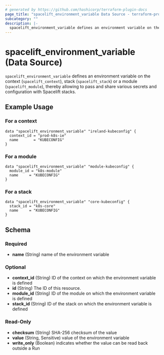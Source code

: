 ```yaml
---
# generated by https://github.com/hashicorp/terraform-plugin-docs
page_title: "spacelift_environment_variable Data Source - terraform-provider-spacelift"
subcategory: ""
description: |-
  spacelift_environment_variable defines an environment variable on the context (spacelift_context), stack (spacelift_stack) or a module (spacelift_module), thereby allowing to pass and share various secrets and configuration with Spacelift stacks.
---
```


# spacelift_environment_variable (Data Source)

`spacelift_environment_variable` defines an environment variable on the context (`spacelift_context`), stack (`spacelift_stack`) or a module (`spacelift_module`), thereby allowing to pass and share various secrets and configuration with Spacelift stacks.

## Example Usage

### For a context

```hcl
data "spacelift_environment_variable" "ireland-kubeconfig" {
  context_id = "prod-k8s-ie"
  name       = "KUBECONFIG"
}
```

### For a module

```hcl
data "spacelift_environment_variable" "module-kubeconfig" {
  module_id = "k8s-module"
  name     = "KUBECONFIG"
}
```

### For a stack

```hcl
data "spacelift_environment_variable" "core-kubeconfig" {
  stack_id = "k8s-core"
  name     = "KUBECONFIG"
}
```

<!-- schema generated by tfplugindocs -->
## Schema

### Required

- **name** (String) name of the environment variable

### Optional

- **context_id** (String) ID of the context on which the environment variable is defined
- **id** (String) The ID of this resource.
- **module_id** (String) ID of the module on which the environment variable is defined
- **stack_id** (String) ID of the stack on which the environment variable is defined

### Read-Only

- **checksum** (String) SHA-256 checksum of the value
- **value** (String, Sensitive) value of the environment variable
- **write_only** (Boolean) indicates whether the value can be read back outside a Run


